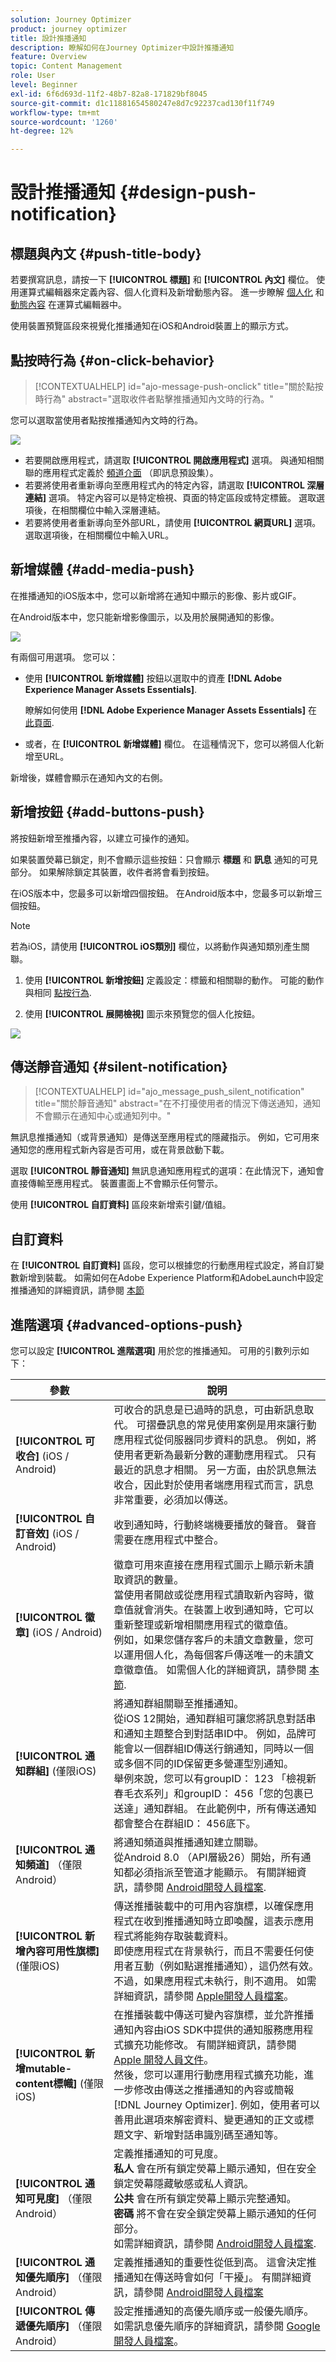 ```yaml
---
solution: Journey Optimizer
product: journey optimizer
title: 設計推播通知
description: 瞭解如何在Journey Optimizer中設計推播通知
feature: Overview
topic: Content Management
role: User
level: Beginner
exl-id: 6f6d693d-11f2-48b7-82a8-171829bf8045
source-git-commit: d1c11881654580247e8d7c92237cad130f11f749
workflow-type: tm+mt
source-wordcount: '1260'
ht-degree: 12%

---
```


# 設計推播通知 {#design-push-notification}

## 標題與內文 {#push-title-body}

若要撰寫訊息，請按一下 **[!UICONTROL 標題]** 和 **[!UICONTROL 內文]** 欄位。 使用運算式編輯器來定義內容、個人化資料及新增動態內容。 進一步瞭解 [個人化](../personalization/personalize.md) 和 [動態內容](../personalization/get-started-dynamic-content.md) 在運算式編輯器中。

使用裝置預覽區段來視覺化推播通知在iOS和Android裝置上的顯示方式。

## 點按時行為 {#on-click-behavior}

>[!CONTEXTUALHELP]
>id="ajo-message-push-onclick"
>title="關於點按時行為"
>abstract="選取收件者點擊推播通知內文時的行為。"

您可以選取當使用者點按推播通知內文時的行為。

![](assets/title-body-push.png)

* 若要開啟應用程式，請選取 **[!UICONTROL 開啟應用程式]** 選項。 與通知相關聯的應用程式定義於 [頻道介面](../configuration/channel-surfaces.md) （即訊息預設集）。
* 若要將使用者重新導向至應用程式內的特定內容，請選取 **[!UICONTROL 深層連結]** 選項。  特定內容可以是特定檢視、頁面的特定區段或特定標籤。 選取選項後，在相關欄位中輸入深層連結。
* 若要將使用者重新導向至外部URL，請使用 **[!UICONTROL 網頁URL]** 選項。 選取選項後，在相關欄位中輸入URL。

## 新增媒體 {#add-media-push}

在推播通知的iOS版本中，您可以新增將在通知中顯示的影像、影片或GIF。

在Android版本中，您只能新增影像圖示，以及用於展開通知的影像。

![](assets/push-config-add-media.png)

有兩個可用選項。 您可以：

* 使用 **[!UICONTROL 新增媒體]** 按鈕以選取中的資產 **[!DNL Adobe Experience Manager Assets Essentials]**.

  瞭解如何使用 **[!DNL Adobe Experience Manager Assets Essentials]** 在 [此頁面](../email/assets-essentials.md).

* 或者，在 **[!UICONTROL 新增媒體]** 欄位。 在這種情況下，您可以將個人化新增至URL。

新增後，媒體會顯示在通知內文的右側。

## 新增按鈕 {#add-buttons-push}

將按鈕新增至推播內容，以建立可操作的通知。

如果裝置熒幕已鎖定，則不會顯示這些按鈕：只會顯示 **標題** 和 **訊息** 通知的可見部分。 如果解除鎖定其裝置，收件者將會看到按鈕。

在iOS版本中，您最多可以新增四個按鈕。 在Android版本中，您最多可以新增三個按鈕。

>[!NOTE]
>
>若為iOS，請使用 **[!UICONTROL iOS類別]** 欄位，以將動作與通知類別產生關聯。

1. 使用 **[!UICONTROL 新增按鈕]** 定義設定：標籤和相關聯的動作。 可能的動作與相同 [點按行為](#on-click-behavior).

1. 使用 **[!UICONTROL 展開檢視]** 圖示來預覽您的個人化按鈕。

![](assets/push_buttons.png)

## 傳送靜音通知 {#silent-notification}

>[!CONTEXTUALHELP]
>id="ajo_message_push_silent_notification"
>title="關於靜音通知"
>abstract="在不打擾使用者的情況下傳送通知，通知不會顯示在通知中心或通知列中。"

無訊息推播通知（或背景通知）是傳送至應用程式的隱藏指示。 例如，它可用來通知您的應用程式新內容是否可用，或在背景啟動下載。

選取 **[!UICONTROL 靜音通知]** 無訊息通知應用程式的選項：在此情況下，通知會直接傳輸至應用程式。 裝置畫面上不會顯示任何警示。

使用 **[!UICONTROL 自訂資料]** 區段來新增索引鍵/值組。

## 自訂資料

在 **[!UICONTROL 自訂資料]** 區段，您可以根據您的行動應用程式設定，將自訂變數新增到裝載。 如需如何在Adobe Experience Platform和AdobeLaunch中設定推播通知的詳細資訊，請參閱 [本節](push-gs.md)

## 進階選項 {#advanced-options-push}

您可以設定 **[!UICONTROL 進階選項]** 用於您的推播通知。 可用的引數列示如下：

| 參數 | 說明 |
|---------|---------|
| **[!UICONTROL 可收合]** (iOS / Android) | 可收合的訊息是已過時的訊息，可由新訊息取代。 可摺疊訊息的常見使用案例是用來讓行動應用程式從伺服器同步資料的訊息。 例如，將使用者更新為最新分數的運動應用程式。 只有最近的訊息才相關。 另一方面，由於訊息無法收合，因此對於使用者端應用程式而言，訊息非常重要，必須加以傳送。 |
| **[!UICONTROL 自訂音效]** (iOS / Android) | 收到通知時，行動終端機要播放的聲音。 聲音需要在應用程式中整合。 |
| **[!UICONTROL 徽章]** (iOS / Android) | 徽章可用來直接在應用程式圖示上顯示新未讀取資訊的數量。<br/>當使用者開啟或從應用程式讀取新內容時，徽章值就會消失。在裝置上收到通知時，它可以重新整理或新增相關應用程式的徽章值。<br/>例如，如果您儲存客戶的未讀文章數量，您可以運用個人化，為每個客戶傳送唯一的未讀文章徽章值。 如需個人化的詳細資訊，請參閱 [本節](../personalization/personalize.md). |
| **[!UICONTROL 通知群組]**  (僅限iOS) | 將通知群組關聯至推播通知。<br/>從iOS 12開始，通知群組可讓您將訊息對話串和通知主題整合到對話串ID中。 例如，品牌可能會以一個群組ID傳送行銷通知，同時以一個或多個不同的ID保留更多營運型別通知。<br/>舉例來說，您可以有groupID： 123 「檢視新春毛衣系列」和groupID： 456「您的包裹已送達」通知群組。 在此範例中，所有傳送通知都會整合在群組ID： 456底下。 |
| **[!UICONTROL 通知頻道]** （僅限Android） | 將通知頻道與推播通知建立關聯。<br/>從Android 8.0 （API層級26）開始，所有通知都必須指派至管道才能顯示。 有關詳細資訊，請參閱 [Android開發人員檔案](https://developer.android.com/guide/topics/ui/notifiers/notifications#ManageChannels). |
| **[!UICONTROL 新增內容可用性旗標]** (僅限iOS) | 傳送推播裝載中的可用內容旗標，以確保應用程式在收到推播通知時立即喚醒，這表示應用程式將能夠存取裝載資料。<br/> 即使應用程式在背景執行，而且不需要任何使用者互動（例如點選推播通知），這仍然有效。不過，如果應用程式未執行，則不適用。 如需詳細資訊，請參閱 [Apple開發人員檔案](https://developer.apple.com/library/content/documentation/NetworkingInternet/Conceptual/RemoteNotificationsPG/CreatingtheNotificationPayload.html)。 |
| **[!UICONTROL 新增mutable-content標幟]** (僅限iOS) | 在推播裝載中傳送可變內容旗標，並允許推播通知內容由iOS SDK中提供的通知服務應用程式擴充功能修改。 有關詳細資訊，請參閱 [Apple 開發人員文件](https://developer.apple.com/library/content/documentation/NetworkingInternet/Conceptual/RemoteNotificationsPG/ModifyingNotifications.html)。<br/>然後，您可以運用行動應用程式擴充功能，進一步修改由傳送之推播通知的內容或簡報 [!DNL Journey Optimizer]. 例如，使用者可以善用此選項來解密資料、變更通知的正文或標題文字、新增對話串識別碼至通知等。 |
| **[!UICONTROL 通知可見度]** （僅限Android） | 定義推播通知的可見度。 <br/><b>私人</b> 會在所有鎖定熒幕上顯示通知，但在安全鎖定熒幕隱藏敏感或私人資訊。 <br/><b>公共</b> 會在所有鎖定熒幕上顯示完整通知。 <br/><b>密碼</b> 將不會在安全鎖定熒幕上顯示通知的任何部分。 <br/>如需詳細資訊，請參閱 [Android開發人員檔案](https://developer.android.com/reference/android/app/Notification). |
| **[!UICONTROL 通知優先順序]** （僅限Android） | 定義推播通知的重要性從低到高。 這會決定推播通知在傳送時會如何「干擾」。 有關詳細資訊，請參閱 [Android開發人員檔案](https://developer.android.com/guide/topics/ui/notifiers/notifications#importance) |
| **[!UICONTROL 傳遞優先順序]** （僅限Android） | 設定推播通知的高優先順序或一般優先順序。 如需訊息優先順序的詳細資訊，請參閱 [Google 開發人員檔案](https://firebase.google.com/docs/cloud-messaging/concept-options#setting-the-priority-of-a-message)。 |
